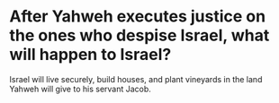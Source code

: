 # After Yahweh executes justice on the ones who despise Israel, what will happen to Israel?

Israel will live securely, build houses, and plant vineyards in the land Yahweh will give to his servant Jacob.
